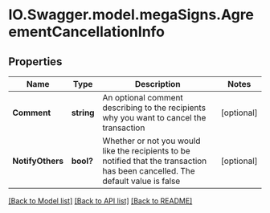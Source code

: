 # IO.Swagger.model.megaSigns.AgreementCancellationInfo
## Properties

Name | Type | Description | Notes
------------ | ------------- | ------------- | -------------
**Comment** | **string** | An optional comment describing to the recipients why you want to cancel the transaction | [optional] 
**NotifyOthers** | **bool?** | Whether or not you would like the recipients to be notified that the transaction has been cancelled. The default value is false | [optional] 

[[Back to Model list]](../README.md#documentation-for-models) [[Back to API list]](../README.md#documentation-for-api-endpoints) [[Back to README]](../README.md)

